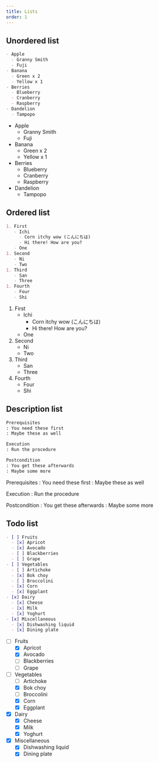 ```yaml
---
title: Lists
order: 1
---
```


## Unordered list

<!-- prettier-ignore-start -->
```md
- Apple
  - Granny Smith
  - Fuji
- Banana
  - Green x 2
  - Yellow x 1
- Berries
  - Blueberry
  - Cranberry
  - Raspberry
- Dandelion
  - Tampopo
```
<!-- prettier-ignore-end -->

-   Apple
    -   Granny Smith
    -   Fuji
-   Banana
    -   Green x 2
    -   Yellow x 1
-   Berries
    -   Blueberry
    -   Cranberry
    -   Raspberry
-   Dandelion
    -   Tampopo

## Ordered list

<!-- prettier-ignore-start -->
```md
1. First
   - Ichi
     - Corn itchy wow (こんにちは)
     - Hi there! How are you?
   - One
1. Second
   - Ni
   - Two
1. Third
   - San
   - Three
1. Fourth
   - Four
   - Shi
```
<!-- prettier-ignore-end -->

1. First
    - Ichi
        - Corn itchy wow (こんにちは)
        - Hi there! How are you?
    - One
1. Second
    - Ni
    - Two
1. Third
    - San
    - Three
1. Fourth
    - Four
    - Shi

## Description list

<!-- prettier-ignore-start -->
```md
Prerequisites
: You need these first
: Maybe these as well

Execution
: Run the procedure

Postcondition
: You get these afterwards
: Maybe some more
```
<!-- prettier-ignore-end -->

<!-- prettier-ignore-start -->
Prerequisites
: You need these first
: Maybe these as well

Execution
: Run the procedure

Postcondition
: You get these afterwards
: Maybe some more
<!-- prettier-ignore-end -->

## Todo list

<!-- prettier-ignore-start -->
```md
- [ ] Fruits
  - [x] Apricot
  - [x] Avocado
  - [ ] Blackberries
  - [ ] Grape
- [ ] Vegetables
  - [ ] Artichoke
  - [x] Bok choy
  - [ ] Broccolini
  - [x] Corn
  - [x] Eggplant
- [x] Dairy
  - [x] Cheese
  - [x] Milk
  - [x] Yoghurt
- [x] Miscellaneous
  - [x] Dishwashing liquid
  - [x] Dining plate
```
<!-- prettier-ignore-end -->

-   [ ] Fruits
    -   [x] Apricot
    -   [x] Avocado
    -   [ ] Blackberries
    -   [ ] Grape
-   [ ] Vegetables
    -   [ ] Artichoke
    -   [x] Bok choy
    -   [ ] Broccolini
    -   [x] Corn
    -   [x] Eggplant
-   [x] Dairy
    -   [x] Cheese
    -   [x] Milk
    -   [x] Yoghurt
-   [x] Miscellaneous
    -   [x] Dishwashing liquid
    -   [x] Dining plate
